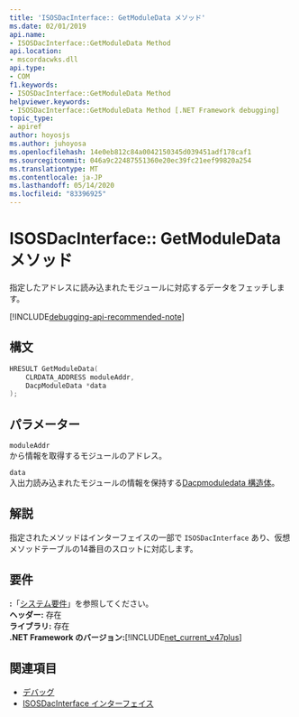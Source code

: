 ```yaml
---
title: 'ISOSDacInterface:: GetModuleData メソッド'
ms.date: 02/01/2019
api.name:
- ISOSDacInterface::GetModuleData Method
api.location:
- mscordacwks.dll
api.type:
- COM
f1.keywords:
- ISOSDacInterface::GetModuleData Method
helpviewer.keywords:
- ISOSDacInterface::GetModuleData Method [.NET Framework debugging]
topic_type:
- apiref
author: hoyosjs
ms.author: juhoyosa
ms.openlocfilehash: 14e0eb812c84a0042150345d039451adf178caf1
ms.sourcegitcommit: 046a9c22487551360e20ec39fc21eef99820a254
ms.translationtype: MT
ms.contentlocale: ja-JP
ms.lasthandoff: 05/14/2020
ms.locfileid: "83396925"
---
```

# <a name="isosdacinterfacegetmoduledata-method"></a>ISOSDacInterface:: GetModuleData メソッド

指定したアドレスに読み込まれたモジュールに対応するデータをフェッチします。

[!INCLUDE[debugging-api-recommended-note](../../../../includes/debugging-api-recommended-note.md)]

## <a name="syntax"></a>構文

```cpp
HRESULT GetModuleData(
    CLRDATA_ADDRESS moduleAddr,
    DacpModuleData *data
);
```

## <a name="parameters"></a>パラメーター

`moduleAddr`\
から情報を取得するモジュールのアドレス。

`data`\
入出力読み込まれたモジュールの情報を保持する[Dacpmoduledata 構造体](dacpmoduledata-structure.md)。

## <a name="remarks"></a>解説

指定されたメソッドはインターフェイスの一部で `ISOSDacInterface` あり、仮想メソッドテーブルの14番目のスロットに対応します。

## <a name="requirements"></a>要件

**:**「[システム要件](../../../../docs/framework/get-started/system-requirements.md)」を参照してください。  
**ヘッダー:** 存在  
**ライブラリ:** 存在  
**.NET Framework のバージョン:**[!INCLUDE[net_current_v47plus](../../../../includes/net-current-v47plus.md)]  

## <a name="see-also"></a>関連項目

- [デバッグ](index.md)
- [ISOSDacInterface インターフェイス](isosdacinterface-interface.md)
